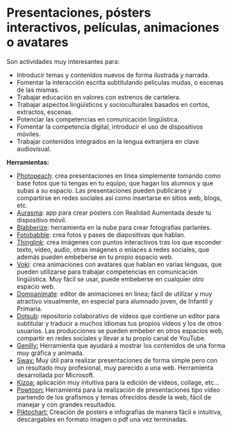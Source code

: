 # Presentaciones, pósters interactivos, películas, animaciones o avatares

Son actividades muy interesantes para:

*   Introducir temas y contenidos nuevos de forma ilustrada y narrada.
*   Fomentar la interacción escrita subtitulando películas mudas, o escenas de las mismas.
*   Trabajar educación en valores con estrenos de cartelera.
*   Trabajar aspectos lingüísticos y socioculturales basados en cortos, extractos, escenas.
*   Potenciar las competencias en comunicación lingüística.
*   Fomentar la competencia digital, introducir el uso de dispositivos móviles.
*   Trabajar contenidos integrados en la lengua extranjera en clave audiovisual.

**Herramientas:**

*   [Photopeach](http://photopeach.com/): crea presentaciones en línea simplemente tomando como base fotos que tú tengas en tu equipo, que hagan los alumnos y que subas a su espacio. Las presentaciones pueden publicarse y compartirse en redes sociales así como insertarse en sitios web, blogs, etc.
*   [Aurasma](http://www.aurasma.com/#/whats-your-aura): app para crear pósters con Realidad Aumentada desde tu dispositivo móvil.
*   [Blabberize](http://blabberize.com/): herramienta en la nube para crear fotografías parlantes.
*   [Fotobabble](http://www.fotobabble.com/): crea fotos y pases de diapositivas que hablan.
*   [Thinglink](http://www.thinglink.com/): crea imágenes con puntos interactivos tras los que esconder texto, vídeo, audio, otras imágenes o enlaces a redes sociales, que además pueden embeberse en tu propio espacio web.
*   [Voki](http://www.voki.com/): crea animaciones con avatares que hablan en varias lenguas, que pueden utilizarse para trabajar competencias en comunicación lingüística. Muy fácil se usar, puede embeberse en cualquier otro espacio web.
*   [Domoanimate](http://domo.goanimate.com/): editor de animaciones en línea; fácil de utilizar y muy atractivo visualmente, en especial para alumnado joven, de Infantil y Primaria.
*   [Dotsub](http://dotsub.com/): repositorio colaborativo de vídeos que contiene un editor para subtitular y traducir a muchos idiomas tus propios vídeos y los de otros usuarios. Las producciones se pueden embeber en otros espacios web, compartir en redes sociales y llevar a tu propio canal de YouTube.
*   [Genilly:](https://www.genial.ly/es) Herramienta que ayudará a mostrar los contenidos de una forma muy gráfica y animada. 
*   [Sway:](https://sway.com/) Muy útil para realizar presentaciones de forma simple pero con un resultado muy profesional, muy parecido a una web. Herramienta desarrollada por Microsoft. 
*   [Kizoa:](https://www.kizoa.es/) aplicación muy intuitiva para la edición de vídeos, collage, etc...
*   [Powtoon:](https://www.powtoon.com/home/) Herramienta para la realización de presentaciones tipo vídeo partiendo de los grafismos y temas ofrecidos desde la web, fácil de manejar y con grandes resultados. 
*   [Piktochart:](https://piktochart.com/) Creación de posters e infografías de manera fácil e intuitiva, descargables en formato imagen o pdf una vez terminadas.